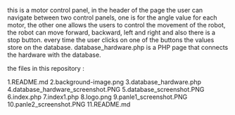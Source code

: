 this is a motor control panel, in the header of the page the user can navigate between two control panels, one is for the angle value for each motor, the other one allows the users to control the movement of the robot, the robot can move forward, backward, left and right and also there is a stop button. every time the user clicks on one of the buttons the values store on the database.
database_hardware.php is a PHP page that connects the hardware with the database.

the files in this repository  :

1.README.md
2.background-image.png
3.database_hardware.php
4.database_hardware_screenshot.PNG
5.database_screenshot.PNG
6.index.php
7.index1.php
8.logo.png
9.panle1_screenshot.PNG
10.panle2_screenshot.PNG
11.README.md


